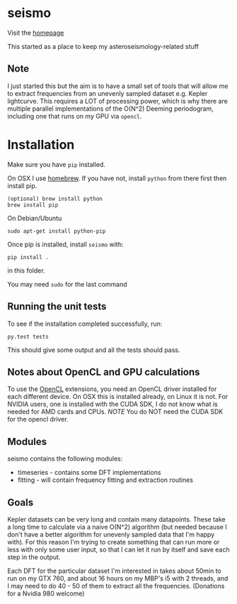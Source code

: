 seismo
======

Visit the [homepage](http://ezietsman.github.io/seismo)


This started as a place to keep my asteroseismology-related stuff

## Note

I just started this but the aim is to have a small set of tools that will allow
me to extract frequencies from an unevenly sampled dataset e.g. Kepler
lightcurve. This requires a LOT of processing power, which is why there are
multiple parallel implementations of the O(N^2) Deeming periodogram, including
one that runs on my GPU via `opencl`.


# Installation

Make sure you have `pip` installed.

On OSX I use [homebrew](http://brew.sh/). If you have not, install `python` from there first then install pip.

    (optional) brew install python
    brew install pip

On Debian/Ubuntu

    sudo apt-get install python-pip
    
Once pip is installed, install `seismo` with:

    pip install .

in this folder.

You may need `sudo` for the last command


## Running the unit tests

To see if the installation completed successfully, run:

    py.test tests

This should give some output and all the tests should pass.


## Notes about OpenCL and GPU calculations

To use the [OpenCL](https://www.khronos.org/opencl/) extensions, you need an
OpenCL driver installed for each different device. On OSX this is installed
already, on Linux it is not. For NVIDIA users, one is installed with the CUDA
SDK, I do not know what is needed for AMD cards and CPUs. *NOTE* You do NOT
need the CUDA SDK for the opencl driver.


## Modules

seismo contains the following modules:

* timeseries - contains some DFT implementations
* fitting - will contain frequency fitting and extraction routines


## Goals

Kepler datasets can be very long and contain many datapoints. These take a long
time to calculate via a naive O(N^2) algorithm (but needed because I don't have
a better algorithm for unevenly sampled data that I'm happy with). For this
reason I'm trying to create something that can run more or less with only some
user input, so that I can let it run by itself and save each step in the
output.

Each DFT for the particular dataset I'm interested in takes about 50min to run
on my GTX 760, and about 16 hours on my MBP's i5 with 2 threads, and I may need to do 40 - 50 of them to extract all the
frequencies. (Donations for a Nvidia 980 welcome)
